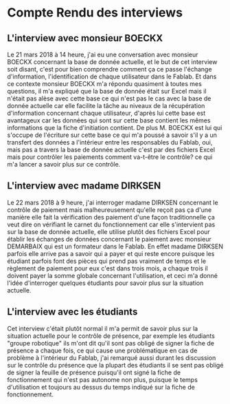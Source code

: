 # Compte Rendu des interviews

## L'interview avec monsieur BOECKX
Le 21 mars 2018 à 14 heure, j'ai eu une conversation avec monsieur BOECKX concernant la base de donnée actuelle, et le but de cet interview soit disant, c'est pour bien comprendre comment ça ce passe l'échange d'information, l'identification de chaque utilisateur dans le Fablab. Et dans ce contexte monsieur BOECKX m'a répondu quasiment à toutes mes questions, il m'a expliqué que la base de donnée était sur Excel mais il n'était pas alèse avec cette base ce qui n'est pas le cas avec la base de donnée actuelle car elle facilite la tâche au niveaux de la récupération d'information concernant chaque utilisateur, d'après lui cette base est avantageux car les données qui sont sur cette base contient les mêmes informations que la fiche d'initiation contient.
De plus M. BOECKX est lui qui s'occupe de l'écriture sur cette base ce qui m'a poussé a savoir s'il y a un transfert des données a l'intérieur entre les responsables du Fablab, oui, mais pas a travers la base de donnée actuelle c'est par des fichiers Excel mais pour contrôler les paiements comment va-t-être le contrôle? ce qui m'a lancer a savoir plus sur ce contrôle.
## L'interview avec madame DIRKSEN
Le 22 mars 2018 à 9 heure, j'ai interroger madame DIRKSEN concernant le contrôle de paiement mais malheureusement qu'elle reçoit pas ça d'une manière elle fait la vérification des paiement d'une façon traditionnelle ça veut dire on vérifiant le carnet du fonctionnement car elle s'intervient pas sur la base de donnée actuelle, elle utilise plutôt des fichiers Excel pour établir les échanges de données concernant le paiement avec monsieur DEMARBAIX qui est un formateur dans le Fablab. 
En effet madame DIRKSEN parfois elle arrive pas a savoir qui a payer et qui reste encore puisque les étudiant parfois font des pièces qui prend pas vraiment de temps et le règlement de paiement pour eux c'est dans trois mois, a chaque trois il doivent payer la somme globale concernant l'utilisation, et ceci m'a donné l'idée d'interroger quelques étudiants pour savoir plus sur la situation actuelle.  
## L'interview avec les étudiants
Cet interview c'était plutôt normal il m'a permit de savoir plus sur la situation actuelle pour le contrôle de présence, par exemple les étudiants "groupe robotique" ils m'ont dit qu'il sont pas obligé de signer la fiche de présence a chaque fois, ce qui cause une problématique en cas de problème à l'intérieur du Fablab, j'ai remarqué aussi durant les discussion sur le contrôle du présence que la plupart des étudiants il se sent pas obligé de signer la feuille de présence puisqu'il ont signé la fiche de fonctionnement qui n'est pas autonome non plus, puisque le temps d'utilisation et toujours au dessus du temps indiqué sur la fiche de fonctionnement. 
 
